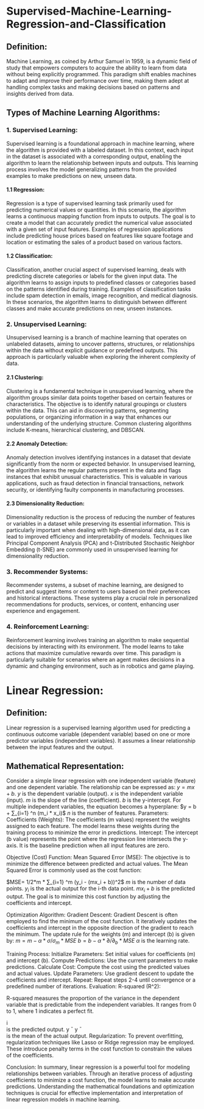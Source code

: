 # Supervised-Machine-Learning-Regression-and-Classification

## Definition:
Machine Learning, as coined by Arthur Samuel in 1959, is a dynamic field of study that empowers computers to acquire the ability to learn from data without being explicitly programmed. This paradigm shift enables machines to adapt and improve their performance over time, making them adept at handling complex tasks and making decisions based on patterns and insights derived from data.

## Types of Machine Learning Algorithms:

### 1. Supervised Learning:
Supervised learning is a foundational approach in machine learning, where the algorithm is provided with a labeled dataset. In this context, each input in the dataset is associated with a corresponding output, enabling the algorithm to learn the relationship between inputs and outputs. This learning process involves the model generalizing patterns from the provided examples to make predictions on new, unseen data.

#### 1.1 Regression:
Regression is a type of supervised learning task primarily used for predicting numerical values or quantities. In this scenario, the algorithm learns a continuous mapping function from inputs to outputs. The goal is to create a model that can accurately predict the numerical value associated with a given set of input features. Examples of regression applications include predicting house prices based on features like square footage and location or estimating the sales of a product based on various factors.

#### 1.2 Classification:
Classification, another crucial aspect of supervised learning, deals with predicting discrete categories or labels for the given input data. The algorithm learns to assign inputs to predefined classes or categories based on the patterns identified during training. Examples of classification tasks include spam detection in emails, image recognition, and medical diagnosis. In these scenarios, the algorithm learns to distinguish between different classes and make accurate predictions on new, unseen instances.

### 2. Unsupervised Learning:
Unsupervised learning is a branch of machine learning that operates on unlabeled datasets, aiming to uncover patterns, structures, or relationships within the data without explicit guidance or predefined outputs. This approach is particularly valuable when exploring the inherent complexity of data.

#### 2.1 Clustering:
Clustering is a fundamental technique in unsupervised learning, where the algorithm groups similar data points together based on certain features or characteristics. The objective is to identify natural groupings or clusters within the data. This can aid in discovering patterns, segmenting populations, or organizing information in a way that enhances our understanding of the underlying structure. Common clustering algorithms include K-means, hierarchical clustering, and DBSCAN.

#### 2.2 Anomaly Detection:
Anomaly detection involves identifying instances in a dataset that deviate significantly from the norm or expected behavior. In unsupervised learning, the algorithm learns the regular patterns present in the data and flags instances that exhibit unusual characteristics. This is valuable in various applications, such as fraud detection in financial transactions, network security, or identifying faulty components in manufacturing processes.

#### 2.3 Dimensionality Reduction:
Dimensionality reduction is the process of reducing the number of features or variables in a dataset while preserving its essential information. This is particularly important when dealing with high-dimensional data, as it can lead to improved efficiency and interpretability of models. Techniques like Principal Component Analysis (PCA) and t-Distributed Stochastic Neighbor Embedding (t-SNE) are commonly used in unsupervised learning for dimensionality reduction.


### 3. Recommender Systems:
Recommender systems, a subset of machine learning, are designed to predict and suggest items or content to users based on their preferences and historical interactions. These systems play a crucial role in personalized recommendations for products, services, or content, enhancing user experience and engagement.

### 4. Reinforcement Learning:
Reinforcement learning involves training an algorithm to make sequential decisions by interacting with its environment. The model learns to take actions that maximize cumulative rewards over time. This paradigm is particularly suitable for scenarios where an agent makes decisions in a dynamic and changing environment, such as in robotics and game playing.



# Linear Regression:
## Definition:
Linear regression is a supervised learning algorithm used for predicting a continuous outcome variable (dependent variable) based on one or more predictor variables (independent variables). It assumes a linear relationship between the input features and the output.

## Mathematical Representation:
Consider a simple linear regression with one independent variable (feature) and one dependent variable. The relationship can be expressed as: $y = mx + b$.
$y$ is the dependent variable (output).
$x$ is the independent variable (input).
$m$ is the slope of the line (coefficient).
$b$ is the y-intercept.
For multiple independent variables, the equation becomes a hyperplane: $y = b + ∑_{i=1} ^n (m_i * x_i)$
$n$ is the number of features.
Parameters:
Coefficients (Weights):
The coefficients (m values) represent the weights assigned to each feature. The model learns these weights during the training process to minimize the error in predictions.
Intercept:
The intercept (b value) represents the point where the regression line intersects the y-axis. It is the baseline prediction when all input features are zero.

Objective (Cost) Function:
Mean Squared Error (MSE):
The objective is to minimize the difference between predicted and actual values. The Mean Squared Error is commonly used as the cost function:

$MSE= 1/2*m * ∑_{i=1} ^m (y_i - (mx_i + b))^2$
$m$ is the number of data points.
$y_i$ is the actual output for the i-th data point.
$mx_i + b$ is the predicted output.
The goal is to minimize this cost function by adjusting the coefficients and intercept.

Optimization Algorithm:
Gradient Descent:
Gradient Descent is often employed to find the minimum of the cost function. It iteratively updates the coefficients and intercept in the opposite direction of the gradient to reach the minimum. The update rule for the weights (m) and intercept (b) is given by:
$m = m − α * \sigma/\sigma_m * MSE$ 
$b = b − α * ∂/∂_b * MSE$
$α$ is the learning rate.

Training Process:
Initialize Parameters:
Set initial values for coefficients (m) and intercept (b).
Compute Predictions:
Use the current parameters to make predictions.
Calculate Cost:
Compute the cost using the predicted values and actual values.
Update Parameters:
Use gradient descent to update the coefficients and intercept.
Repeat:
Repeat steps 2-4 until convergence or a predefined number of iterations.
Evaluation:
R-squared (R^2):

R-squared measures the proportion of the variance in the dependent variable that is predictable from the independent variables. It ranges from 0 to 1, where 1 indicates a perfect fit.
​	
  
i
​	
  is the predicted output.
y
ˉ
y
ˉ
​	
  is the mean of the actual output.
Regularization:
To prevent overfitting, regularization techniques like Lasso or Ridge regression may be employed. These introduce penalty terms in the cost function to constrain the values of the coefficients.

Conclusion:
In summary, linear regression is a powerful tool for modeling relationships between variables. Through an iterative process of adjusting coefficients to minimize a cost function, the model learns to make accurate predictions. Understanding the mathematical foundations and optimization techniques is crucial for effective implementation and interpretation of linear regression models in machine learning.
